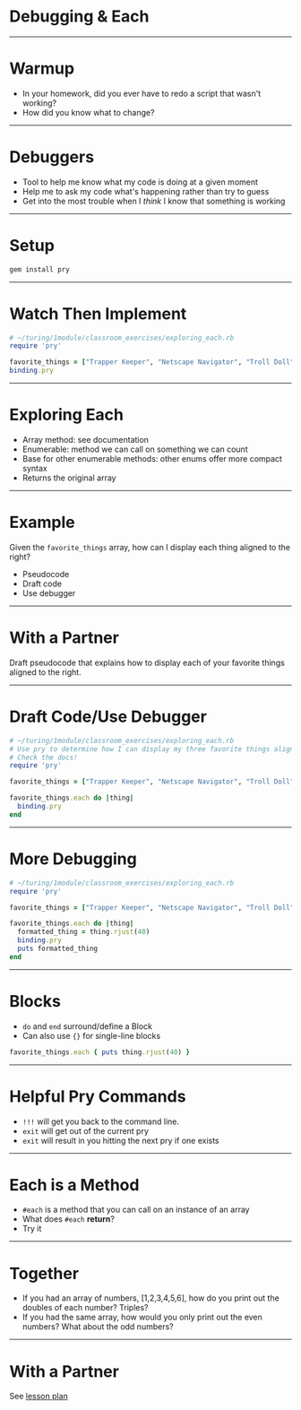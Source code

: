 # Debugging & Each

---

# Warmup

* In your homework, did you ever have to redo a script that wasn't working?
* How did you know what to change?

---

# Debuggers

* Tool to help me know what my code is doing at a given moment
* Help me to ask my code what's happening rather than try to guess
* Get into the most trouble when I *think* I know that something is working

---

# Setup

```bash
gem install pry
```

---

# Watch Then Implement

```ruby
# ~/turing/1module/classroom_exercises/exploring_each.rb
require 'pry'

favorite_things = ["Trapper Keeper", "Netscape Navigator", "Troll Doll"]
binding.pry
```

---

# Exploring Each

* Array method: see documentation
* Enumerable: method we can call on something we can count
* Base for other enumerable methods: other enums offer more compact syntax
* Returns the original array

---

# Example

Given the `favorite_things` array, how can I display each thing aligned to the right?

* Pseudocode
* Draft code
* Use debugger

---

# With a Partner

Draft pseudocode that explains how to display each of your favorite things aligned to the right.

---

# Draft Code/Use Debugger

```ruby
# ~/turing/1module/classroom_exercises/exploring_each.rb
# Use pry to determine how I can display my three favorite things aligned right
# Check the docs!
require 'pry'

favorite_things = ["Trapper Keeper", "Netscape Navigator", "Troll Doll"]

favorite_things.each do |thing|
  binding.pry
end
```

---

# More Debugging

```ruby
# ~/turing/1module/classroom_exercises/exploring_each.rb
require 'pry'

favorite_things = ["Trapper Keeper", "Netscape Navigator", "Troll Doll"]

favorite_things.each do |thing|
  formatted_thing = thing.rjust(40)
  binding.pry
  puts formatted_thing
end
```

---

# Blocks

* `do` and `end` surround/define a Block
* Can also use `{}` for single-line blocks

```ruby
favorite_things.each { puts thing.rjust(40) }
```

---

# Helpful Pry Commands

* `!!!` will get you back to the command line.
* `exit` will get out of the current pry
* `exit` will result in you hitting the next pry if one exists

---

# Each is a Method

* `#each` is a method that you can call on an instance of an array
* What does `#each` **return**?
* Try it


---

# Together

* If you had an array of numbers, [1,2,3,4,5,6], how do you print out the doubles of each number? Triples?
* If you had the same array, how would you only print out the even numbers? What about the odd numbers?

---

# With a Partner

See [lesson plan](http://backend.turing.io/module1/lessons/primer_on_each)
